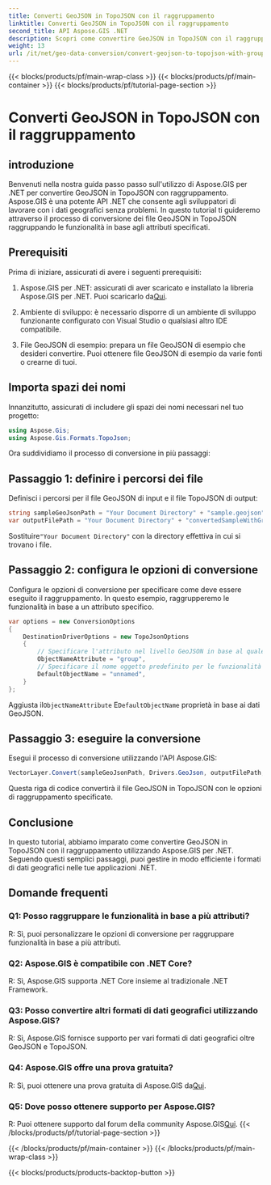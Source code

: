 ```yaml
---
title: Converti GeoJSON in TopoJSON con il raggruppamento
linktitle: Converti GeoJSON in TopoJSON con il raggruppamento
second_title: API Aspose.GIS .NET
description: Scopri come convertire GeoJSON in TopoJSON con il raggruppamento utilizzando Aspose.GIS per .NET in questo tutorial completo.
weight: 13
url: /it/net/geo-data-conversion/convert-geojson-to-topojson-with-grouping/
---
```


{{< blocks/products/pf/main-wrap-class >}}
{{< blocks/products/pf/main-container >}}
{{< blocks/products/pf/tutorial-page-section >}}

# Converti GeoJSON in TopoJSON con il raggruppamento

## introduzione

Benvenuti nella nostra guida passo passo sull'utilizzo di Aspose.GIS per .NET per convertire GeoJSON in TopoJSON con raggruppamento. Aspose.GIS è una potente API .NET che consente agli sviluppatori di lavorare con i dati geografici senza problemi. In questo tutorial ti guideremo attraverso il processo di conversione dei file GeoJSON in TopoJSON raggruppando le funzionalità in base agli attributi specificati.

## Prerequisiti

Prima di iniziare, assicurati di avere i seguenti prerequisiti:

1.  Aspose.GIS per .NET: assicurati di aver scaricato e installato la libreria Aspose.GIS per .NET. Puoi scaricarlo da[Qui](https://releases.aspose.com/gis/net/).

2. Ambiente di sviluppo: è necessario disporre di un ambiente di sviluppo funzionante configurato con Visual Studio o qualsiasi altro IDE compatibile.

3. File GeoJSON di esempio: prepara un file GeoJSON di esempio che desideri convertire. Puoi ottenere file GeoJSON di esempio da varie fonti o crearne di tuoi.

## Importa spazi dei nomi

Innanzitutto, assicurati di includere gli spazi dei nomi necessari nel tuo progetto:

```csharp
using Aspose.Gis;
using Aspose.Gis.Formats.TopoJson;
```


Ora suddividiamo il processo di conversione in più passaggi:

## Passaggio 1: definire i percorsi dei file

Definisci i percorsi per il file GeoJSON di input e il file TopoJSON di output:

```csharp
string sampleGeoJsonPath = "Your Document Directory" + "sample.geojson";
var outputFilePath = "Your Document Directory" + "convertedSampleWithGrouping_out.topojson";
```

 Sostituire`"Your Document Directory"` con la directory effettiva in cui si trovano i file.

## Passaggio 2: configura le opzioni di conversione

Configura le opzioni di conversione per specificare come deve essere eseguito il raggruppamento. In questo esempio, raggrupperemo le funzionalità in base a un attributo specifico.

```csharp
var options = new ConversionOptions
{
    DestinationDriverOptions = new TopoJsonOptions
    {
        // Specificare l'attributo nel livello GeoJSON in base al quale raggrupperemo in oggetti
        ObjectNameAttribute = "group",
        // Specificare il nome oggetto predefinito per le funzionalità con valori di attributo sconosciuti
        DefaultObjectName = "unnamed",
    }
};
```

 Aggiusta il`ObjectNameAttribute` E`DefaultObjectName` proprietà in base ai dati GeoJSON.

## Passaggio 3: eseguire la conversione

Esegui il processo di conversione utilizzando l'API Aspose.GIS:

```csharp
VectorLayer.Convert(sampleGeoJsonPath, Drivers.GeoJson, outputFilePath, Drivers.TopoJson, options);
```

Questa riga di codice convertirà il file GeoJSON in TopoJSON con le opzioni di raggruppamento specificate.

## Conclusione

In questo tutorial, abbiamo imparato come convertire GeoJSON in TopoJSON con il raggruppamento utilizzando Aspose.GIS per .NET. Seguendo questi semplici passaggi, puoi gestire in modo efficiente i formati di dati geografici nelle tue applicazioni .NET.

## Domande frequenti

### Q1: Posso raggruppare le funzionalità in base a più attributi?
R: Sì, puoi personalizzare le opzioni di conversione per raggruppare funzionalità in base a più attributi.

### Q2: Aspose.GIS è compatibile con .NET Core?
R: Sì, Aspose.GIS supporta .NET Core insieme al tradizionale .NET Framework.

### Q3: Posso convertire altri formati di dati geografici utilizzando Aspose.GIS?
R: Sì, Aspose.GIS fornisce supporto per vari formati di dati geografici oltre GeoJSON e TopoJSON.

### Q4: Aspose.GIS offre una prova gratuita?
 R: Sì, puoi ottenere una prova gratuita di Aspose.GIS da[Qui](https://releases.aspose.com/).

### Q5: Dove posso ottenere supporto per Aspose.GIS?
 R: Puoi ottenere supporto dal forum della community Aspose.GIS[Qui](https://forum.aspose.com/c/gis/33).
{{< /blocks/products/pf/tutorial-page-section >}}

{{< /blocks/products/pf/main-container >}}
{{< /blocks/products/pf/main-wrap-class >}}

{{< blocks/products/products-backtop-button >}}
